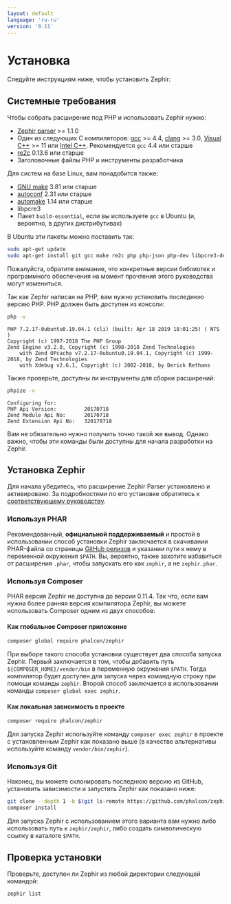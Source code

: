 ```yaml
---
layout: default
language: 'ru-ru'
version: '0.11'
---
```


# Установка

Следуйте инструкциям ниже, чтобы установить Zephir:

<a name='prerequisites'></a>

## Системные требования

Чтобы собрать расширение под PHP и использовать Zephir нужно:

* [Zephir parser](https://github.com/phalcon/php-zephir-parser) >= 1.1.0
* Один из следующих C компиляторов: [gcc](https://gcc.gnu.org/) >= 4.4, [clang](https://clang.llvm.org/) >= 3.0, [Visual C++](https://support.microsoft.com/en-us/help/2977003/the-latest-supported-visual-c-downloads) >= 11 или [Intel C++](https://software.intel.com/en-us/c-compilers). Рекомендуется `gcc` 4.4 или старше
* [re2c](https://re2c.org/) 0.13.6 или старше
* Заголовочные файлы PHP и инструменты разработчика

Для систем на базе Linux, вам понадобится также:

* [GNU make](https://www.gnu.org/software/make/) 3.81 или старше
* [autoconf](https://www.gnu.org/software/autoconf/autoconf.html) 2.31 или старше
* [automake](https://www.gnu.org/software/automake/) 1.14 или старше
* libpcre3
* Пакет `build-essential`, если вы используете `gcc` в Ubuntu (и, вероятно, в других дистрибутивах)

В Ubuntu эти пакеты можно поставить так:

```bash
sudo apt-get update
sudo apt-get install git gcc make re2c php php-json php-dev libpcre3-dev build-essential
```

Пожалуйста, обратите внимание, что конкретные версии библиотек и программного обеспечения на момент прочтения этого руководства могут измениться.

Так как Zephir написан на PHP, вам нужно установить последнюю версию PHP. PHP должен быть доступен из консоли:

```bash
php -v
```
```
PHP 7.2.17-0ubuntu0.19.04.1 (cli) (built: Apr 18 2019 18:01:25) ( NTS )
Copyright (c) 1997-2018 The PHP Group
Zend Engine v3.2.0, Copyright (c) 1998-2018 Zend Technologies
    with Zend OPcache v7.2.17-0ubuntu0.19.04.1, Copyright (c) 1999-2018, by Zend Technologies
    with Xdebug v2.6.1, Copyright (c) 2002-2018, by Derick Rethans
```

Также проверьте, доступны ли инструменты для сборки расширений:

```bash
phpize -v
```
```
Configuring for:
PHP Api Version:         20170718
Zend Module Api No:      20170718
Zend Extension Api No:   320170718
```

Вам не обязательно нужно получить точно такой же вывод. Однако важно, чтобы эти команды были доступны для начала разработки на Zephir.

<a name='installing-zephir'></a>

## Установка Zephir

Для начала убедитесь, что расширение Zephir Parser установлено и активировано. За подробностями по его установке обратитесь к [соответствующему руководству](https://github.com/phalcon/php-zephir-parser).

### Используя PHAR

Рекомендованный, **официальной поддерживаемый** и простой в использовании способ установки Zephir заключается в скачивании PHAR-файла со страницы [GitHub релизов](https://github.com/phalcon/zephir/releases/latest) и указании пути к нему в переменной окружения `$PATH`. Вы, вероятно, также захотите избавиться от расширения `.phar`, чтобы запускать его как `zephir`, а не `zephir.phar`.

### Используя Composer

PHAR версия Zephir не доступна до версии 0.11.4. Так что, если вам нужна более ранняя версия компилятора Zephir, вы можете использовать Composer одним из двух способов:

#### Как глобальное Composer приложение

```bash
composer global require phalcon/zephir
```

При выборе такого способа установки существует два способа запуска Zephir. Первый заключается в том, чтобы добавить путь `${COMPOSER_HOME}/vendor/bin` в переменную окружения `$PATH`. Тогда компилятор будет доступен для запуска через командную строку при помощи команды `zephir`. Второй способ заключается в использовании команды `composer global exec zephir`.

#### Как локальная зависимость в проекте

```bash
composer require phalcon/zephir
```

Для запуска Zephir используйте команду `composer exec zephir` в проекте с установленным Zephir как показано выше (в качестве альтернативы используйте команду `vendor/bin/zephir`).

### Используя Git

Наконец, вы можете склонировать последнюю версию из GitHub, установить зависимости и запустить Zephir как показано ниже:

```bash
git clone --depth 1 -b $(git ls-remote https://github.com/phalcon/zephir 0.11.* | sort -t/ -k3 -Vr | head -n1 | awk -F/ '{ print $NF }') https://github.com/phalcon/zephir
composer install
```

Для запуска Zephir с использованием этого варианта вам нужно либо использовать путь к `zephir/zephir`, либо создать символическую ссылку в каталоге `$PATH`.

<a name='testing-the-installation'></a>

## Проверка установки

Проверьте, доступен ли Zephir из любой директории следующей командой:

```bash
zephir list
```
